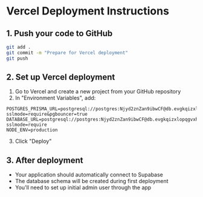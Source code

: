 # Vercel Deployment Instructions

## 1. Push your code to GitHub
```bash
git add .
git commit -m "Prepare for Vercel deployment"
git push
```

## 2. Set up Vercel deployment
1. Go to Vercel and create a new project from your GitHub repository
2. In "Environment Variables", add:

```
POSTGRES_PRISMA_URL=postgresql://postgres:Njyd2znZan9ibwCF@db.evgkqizxlopqgvxhsakm.supabase.co:5432/postgres?sslmode=require&pgbouncer=true
DATABASE_URL=postgresql://postgres:Njyd2znZan9ibwCF@db.evgkqizxlopqgvxhsakm.supabase.co:5432/postgres?sslmode=require
NODE_ENV=production
```

3. Click "Deploy"

## 3. After deployment
- Your application should automatically connect to Supabase
- The database schema will be created during first deployment
- You'll need to set up initial admin user through the app
